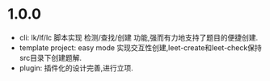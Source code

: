 # 1.0.0
- cli: lk/lf/lc 脚本实现 检测/查找/创建 功能,强而有力地支持了题目的便捷创建.
- template project: easy mode 实现交互性创建,leet-create和leet-check保持src目录下创建题解.
- plugin: 插件化的设计完善,进行立项.
